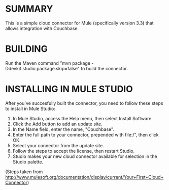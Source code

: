 
SUMMARY
=======
This is a simple cloud connector for Mule (specifically version 3.3) that allows integration with Couchbase. 

BUILDING
========
Run the Maven command "mvn package -Ddevkit.studio.package.skip=false" to build the connector.

INSTALLING IN MULE STUDIO
=========================
After you've succesfully built the connector, you need to follow these steps to install in Mule Studio:

1. In Mule Studio, access the Help menu, then select Install Software. 
2. Click the Add button to add an update site.
3. In the Name field, enter the name, "Couchbase".
4. Enter the full path to your connector, prepended with file:/", then click OK.
5. Select your connector from the update site.  
6. Follow the steps to accept the license, then restart Studio.
7. Studio makes your new cloud connector available for selection in the Studio palette.

(Steps taken from http://www.mulesoft.org/documentation/display/current/Your+First+Cloud+Connector)